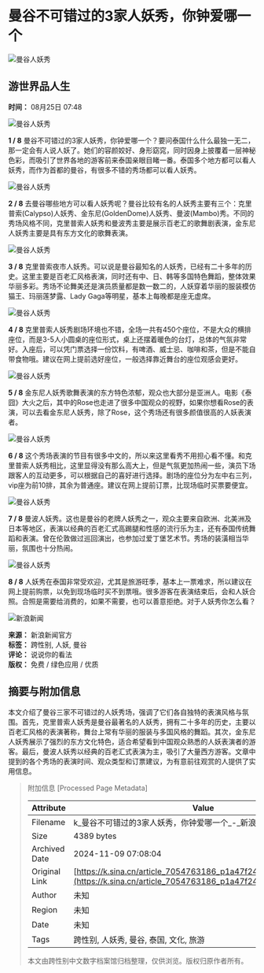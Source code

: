 # 曼谷不可错过的3家人妖秀，你钟爱哪一个

![曼谷人妖秀](https://n.sinaimg.cn/sinacn10209/198/w99h99/20191010/4282-ifrwayx3795549.jpg)

## 游世界品人生

**时间：** 08月25日 07:48

![曼谷人妖秀](//k.sinaimg.cn/n/sinacn10107/260/w655h405/20190825/551f-icqznha8803201.jpg/w700d1q75cms.jpg)

**1 / 8** 曼谷不可错过的3家人妖秀，你钟爱哪一个？要问泰国什么什么最独一无二，那一定会有人说人妖了。她们的容颜姣好、身形窈窕，同时因身上披覆着一层神秘色彩，而吸引了世界各地的游客前来泰国亲眼目睹一番。泰国多个地方都可以看人妖秀，而作为首都的曼谷，有很多不错的秀场都可以看人妖秀。

![曼谷人妖秀](//k.sinaimg.cn/n/sinacn10107/257/w655h402/20190825/44d6-icqznha8803241.jpg/w700d1q75cms.jpg)

**2 / 8** 去曼谷哪些地方可以看人妖秀呢？曼谷比较有名的人妖秀主要有三个：克里普索(Calypso)人妖秀、金东尼(GoldenDome)人妖秀、曼波(Mambo)秀。不同的秀场风格不同，克里普索人妖秀和曼波秀主要是展示百老汇的歌舞剧表演，金东尼人妖秀主要是具有东方文化的歌舞表演。

![曼谷人妖秀](//k.sinaimg.cn/n/sinacn10107/260/w655h405/20190825/a86d-icqznha8803285.jpg/w700d1q75cms.jpg)

**3 / 8** 克里普索夜市人妖秀。可以说是曼谷最知名的人妖秀，已经有二十多年的历史。这里主要是百老汇风格表演，同时还有中、日、韩等多国特色舞蹈，整体效果华丽多彩。秀场不论舞美还是演员质量都是数一数二的，人妖穿着华丽的服装模仿猫王、玛丽莲梦露、Lady Gaga等明星，基本上每晚都是座无虚席。

![曼谷人妖秀](//k.sinaimg.cn/n/sinacn10107/261/w656h405/20190825/2142-icqznha8803361.jpg/w700d1q75cms.jpg)

**4 / 8** 克里普索人妖秀剧场环境也不错，全场一共有450个座位，不是大众的横排座位，而是3-5人小圆桌的座位形式，桌上还摆着暖色的台灯，总体的气氛非常好。入座后，可以凭门票选择一份饮料，有啤酒、威士忌、咖啡和茶，但是不能自带食物哦。建议在网上提前选好座位，一般选择靠近舞台的座位观感会更好。

![曼谷人妖秀](//k.sinaimg.cn/n/sinacn10107/260/w656h404/20190825/aace-icqznha8803449.jpg/w700d1q75cms.jpg)

**5 / 8** 金东尼人妖秀歌舞表演的东方特色浓郁，观众也大部分是亚洲人。电影《泰囧》大火之后，其中的Rose也走进了很多中国观众的视野，如果你想看Rose的表演，可以去看金东尼人妖秀，除了Rose，这个秀场还有很多颜值很高的人妖表演者。

![曼谷人妖秀](//k.sinaimg.cn/n/sinacn10107/265/w662h403/20190825/8bd3-icqznha8803535.jpg/w700d1q75cms.jpg)

**6 / 8** 这个秀场表演的节目有很多中文的，所以来这里看秀不用担心看不懂。和克里普索人妖秀相比，这里显得没有那么高大上，但是气氛更加热闹一些，演员下场跟客人的互动更多，可以根据自己的喜好进行选择。剧场的座位分为左中右三列，vip座为前10排，其余为普通座。建议在网上提前订票，比现场临时买票要便宜。

![曼谷人妖秀](//k.sinaimg.cn/n/sinacn10107/264/w659h405/20190825/5638-icqznha8803591.jpg/w700d1q75cms.jpg)

**7 / 8** 曼波人妖秀。这也是曼谷的老牌人妖秀之一，观众主要来自欧洲、北美洲及日本等地区，表演以经典的百老汇式高踢腿和性感的流行乐为主，还有泰国传统舞蹈和表演。曾在伦敦做过巡回演出，也参加过爱丁堡艺术节。秀场的装潢相当华丽，氛围也十分热闹。

![曼谷人妖秀](//k.sinaimg.cn/n/sinacn10107/256/w655h401/20190825/8768-icqznha8803640.jpg/w700d1q75cms.jpg)

**8 / 8** 人妖秀在泰国非常受欢迎，尤其是旅游旺季，基本上一票难求，所以建议在网上提前购票，以免到现场临时买不到票哦。很多游客在表演结束后，会和人妖合照。合照是需要给消费的，如果不需要，也可以善意拒绝。对于人妖秀你怎么看？

![新浪新闻](https://n.sinaimg.cn/default/80905340/20200331/sinalogo.png)

**来源：** 新浪新闻官方  
**标签：** 跨性别, 人妖, 曼谷  
**评论：** 说说你的看法  
**版权：** 免费 / 绿色应用 / 优质  

## 摘要与附加信息

<!-- tcd_abstract -->
本文介绍了曼谷三家不可错过的人妖秀场，强调了它们各自独特的表演风格与氛围。首先，克里普索人妖秀是曼谷最著名的人妖秀，拥有二十多年的历史，主要以百老汇风格的表演著称，舞台上常有华丽的服装与多国风格的舞蹈。其次，金东尼人妖秀展示了强烈的东方文化特色，适合希望看到中国观众熟悉的人妖表演者的游客。最后，曼波人妖秀以经典的百老汇式表演为主，吸引了大量西方游客。文章中提到的各个秀场的表演时间、观众类型和订票建议，为有意前往观赏的人提供了实用信息。
<!-- tcd_abstract_end -->

> 附加信息 [Processed Page Metadata]
>
> | Attribute       | Value                                  |
> |-----------------|----------------------------------------|
> | Filename        | k_曼谷不可错过的3家人妖秀，你钟爱哪一个_-_新浪.md                             |
> | Size            | 4389 bytes                           |
> | Archived Date   | 2024-11-09 07:08:04                             |
> | Original Link   | [https://k.sina.cn/article_7054763186_p1a47f24b200100ggsg.html](https://k.sina.cn/article_7054763186_p1a47f24b200100ggsg.html)                       |
> | Author          | 未知                               |
> | Region          | 未知                               |
> | Date            | 未知                                 |
> | Tags            | 跨性别, 人妖秀, 曼谷, 泰国, 文化, 旅游                                 |
>
> 本文由跨性别中文数字档案馆归档整理，仅供浏览。版权归原作者所有。
>